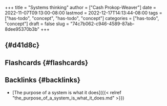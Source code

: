 +++
title = "Systems thinking"
author = ["Cash Prokop-Weaver"]
date = 2022-11-07T09:13:00-08:00
lastmod = 2022-12-17T14:13:44-08:00
tags = ["has-todo", "concept", "has-todo", "concept"]
categories = ["has-todo", "concept"]
draft = false
slug = "74c7b062-c946-4589-87ab-8dee95370b3b"
+++

##  {#d41d8c}


## Flashcards {#flashcards}


## Backlinks {#backlinks}

-   [The purpose of a system is what it does]({{< relref "the_purpose_of_a_system_is_what_it_does.md" >}})
